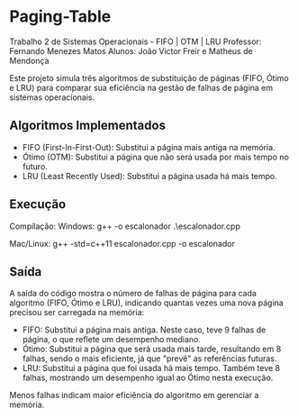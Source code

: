 # Paging-Table
Trabalho 2 de Sistemas Operacionais - FIFO | OTM | LRU
Professor: Fernando Menezes Matos
Alunos: João Victor Freir e Matheus de Mendonça

Este projeto simula três algoritmos de substituição de páginas (FIFO, Ótimo e LRU) para comparar sua eficiência na gestão de falhas de página em sistemas operacionais.

## Algoritmos Implementados
- FIFO (First-In-First-Out): Substitui a página mais antiga na memória.
- Ótimo (OTM): Substitui a página que não será usada por mais tempo no futuro.
- LRU (Least Recently Used): Substitui a página usada há mais tempo.

## Execução
Compilação:
Windows: g++ -o escalonador .\escalonador.cpp

Mac/Linux: g++ -std=c++11 escalonador.cpp -o escalonador

## Saída
A saída do código mostra o número de falhas de página para cada algoritmo (FIFO, Ótimo e LRU), indicando quantas vezes uma nova página precisou ser carregada na memória:

- FIFO: Substitui a página mais antiga. Neste caso, teve 9 falhas de página, o que reflete um desempenho mediano.
- Ótimo: Substitui a página que será usada mais tarde, resultando em 8 falhas, sendo o mais eficiente, já que "prevê" as referências futuras.
- LRU: Substitui a página que foi usada há mais tempo. Também teve 8 falhas, mostrando um desempenho igual ao Ótimo nesta execução.
  
Menos falhas indicam maior eficiência do algoritmo em gerenciar a memória.
